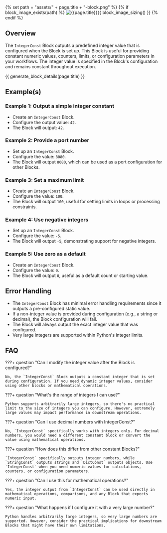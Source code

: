 {% set path = "assets/" + page.title + "-block.png" %}
{% if block_image_exists(path) %}
![{{page.title}}]({{path}}){{ block_image_sizing() }}
{% endif %}

## Overview
The `IntegerConst` Block outputs a predefined integer value that is configured when the Block is set up. This Block is useful for providing constant numeric values, counters, limits, or configuration parameters in your workflows. The integer value is specified in the Block's configuration and remains constant throughout execution.

{{ generate_block_details(page.title) }}

## Example(s)

### Example 1: Output a simple integer constant
- Create an `IntegerConst` Block.
- Configure the output value: `42`.
- The Block will output: `42`.

### Example 2: Provide a port number
- Set up an `IntegerConst` Block.
- Configure the value: `8080`.
- The Block will output `8080`, which can be used as a port configuration for other Blocks.

### Example 3: Set a maximum limit
- Create an `IntegerConst` Block.
- Configure the value: `100`.
- The Block will output `100`, useful for setting limits in loops or processing constraints.

### Example 4: Use negative integers
- Set up an `IntegerConst` Block.
- Configure the value: `-5`.
- The Block will output `-5`, demonstrating support for negative integers.

### Example 5: Use zero as a default
- Create an `IntegerConst` Block.
- Configure the value: `0`.
- The Block will output `0`, useful as a default count or starting value.

## Error Handling
- The `IntegerConst` Block has minimal error handling requirements since it outputs a pre-configured static value.
- If a non-integer value is provided during configuration (e.g., a string or decimal), the Block configuration will fail.
- The Block will always output the exact integer value that was configured.
- Very large integers are supported within Python's integer limits.

## FAQ

???+ question "Can I modify the integer value after the Block is configured?"

    No, the `IntegerConst` Block outputs a constant integer that is set during configuration. If you need dynamic integer values, consider using other blocks or mathematical operations.

???+ question "What's the range of integers I can use?"

    Python supports arbitrarily large integers, so there's no practical limit to the size of integers you can configure. However, extremely large values may impact performance in downstream operations.

???+ question "Can I use decimal numbers with IntegerConst?"

    No, `IntegerConst` specifically works with integers only. For decimal numbers, you would need a different constant block or convert the value using mathematical operations.

???+ question "How does this differ from other constant Blocks?"

    `IntegerConst` specifically outputs integer numbers, while `StringConst` outputs strings and `DictConst` outputs objects. Use `IntegerConst` when you need numeric values for calculations, counters, or configuration parameters.

???+ question "Can I use this for mathematical operations?"

    Yes, the integer output from `IntegerConst` can be used directly in mathematical operations, comparisons, and any Block that expects numeric input.

???+ question "What happens if I configure it with a very large number?"

    Python handles arbitrarily large integers, so very large numbers are supported. However, consider the practical implications for downstream Blocks that might have their own limitations.

